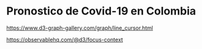 # Pronostico de Covid-19 en Colombia

https://www.d3-graph-gallery.com/graph/line_cursor.html

https://observablehq.com/@d3/focus-context
